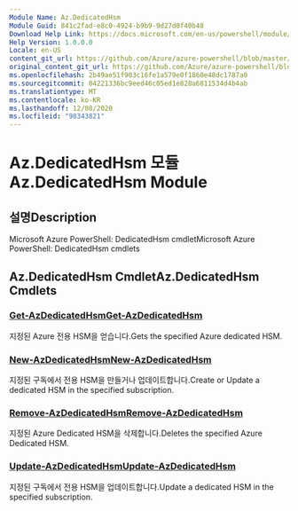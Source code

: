```yaml
---
Module Name: Az.DedicatedHsm
Module Guid: 841c2fad-e8c0-4924-b9b9-9d27d0f40b48
Download Help Link: https://docs.microsoft.com/en-us/powershell/module/az.dedicatedhsm
Help Version: 1.0.0.0
Locale: en-US
content_git_url: https://github.com/Azure/azure-powershell/blob/master/src/DedicatedHsm/help/Az.DedicatedHsm.md
original_content_git_url: https://github.com/Azure/azure-powershell/blob/master/src/DedicatedHsm/help/Az.DedicatedHsm.md
ms.openlocfilehash: 2b49ae51f903c16fe1a579e0f1860e48dc1787a0
ms.sourcegitcommit: 04221336bc9eed46c05ed1e828a6811534d4b4ab
ms.translationtype: MT
ms.contentlocale: ko-KR
ms.lasthandoff: 12/08/2020
ms.locfileid: "98343821"
---
```

# <span data-ttu-id="578ac-101">Az.DedicatedHsm 모듈</span><span class="sxs-lookup"><span data-stu-id="578ac-101">Az.DedicatedHsm Module</span></span>
## <span data-ttu-id="578ac-102">설명</span><span class="sxs-lookup"><span data-stu-id="578ac-102">Description</span></span>
<span data-ttu-id="578ac-103">Microsoft Azure PowerShell: DedicatedHsm cmdlet</span><span class="sxs-lookup"><span data-stu-id="578ac-103">Microsoft Azure PowerShell: DedicatedHsm cmdlets</span></span>

## <span data-ttu-id="578ac-104">Az.DedicatedHsm Cmdlet</span><span class="sxs-lookup"><span data-stu-id="578ac-104">Az.DedicatedHsm Cmdlets</span></span>
### [<span data-ttu-id="578ac-105">Get-AzDedicatedHsm</span><span class="sxs-lookup"><span data-stu-id="578ac-105">Get-AzDedicatedHsm</span></span>](Get-AzDedicatedHsm.md)
<span data-ttu-id="578ac-106">지정된 Azure 전용 HSM을 얻습니다.</span><span class="sxs-lookup"><span data-stu-id="578ac-106">Gets the specified Azure dedicated HSM.</span></span>

### [<span data-ttu-id="578ac-107">New-AzDedicatedHsm</span><span class="sxs-lookup"><span data-stu-id="578ac-107">New-AzDedicatedHsm</span></span>](New-AzDedicatedHsm.md)
<span data-ttu-id="578ac-108">지정된 구독에서 전용 HSM을 만들거나 업데이트합니다.</span><span class="sxs-lookup"><span data-stu-id="578ac-108">Create or Update a dedicated HSM in the specified subscription.</span></span>

### [<span data-ttu-id="578ac-109">Remove-AzDedicatedHsm</span><span class="sxs-lookup"><span data-stu-id="578ac-109">Remove-AzDedicatedHsm</span></span>](Remove-AzDedicatedHsm.md)
<span data-ttu-id="578ac-110">지정된 Azure Dedicated HSM을 삭제합니다.</span><span class="sxs-lookup"><span data-stu-id="578ac-110">Deletes the specified Azure Dedicated HSM.</span></span>

### [<span data-ttu-id="578ac-111">Update-AzDedicatedHsm</span><span class="sxs-lookup"><span data-stu-id="578ac-111">Update-AzDedicatedHsm</span></span>](Update-AzDedicatedHsm.md)
<span data-ttu-id="578ac-112">지정된 구독에서 전용 HSM을 업데이트합니다.</span><span class="sxs-lookup"><span data-stu-id="578ac-112">Update a dedicated HSM in the specified subscription.</span></span>

